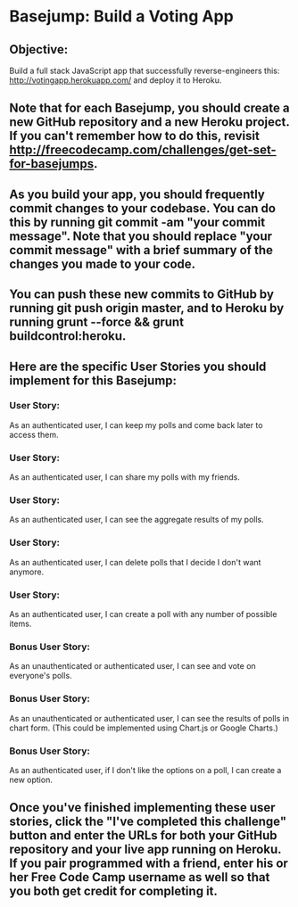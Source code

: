 # Basejump: Build a Voting App

## Objective:
Build a full stack JavaScript app that successfully reverse-engineers this: http://votingapp.herokuapp.com/ and deploy it to Heroku.

## Note that for each Basejump, you should create a new GitHub repository and a new Heroku project. If you can't remember how to do this, revisit http://freecodecamp.com/challenges/get-set-for-basejumps.

## As you build your app, you should frequently commit changes to your codebase. You can do this by running git commit -am "your commit message". Note that you should replace "your commit message" with a brief summary of the changes you made to your code.

## You can push these new commits to GitHub by running git push origin master, and to Heroku by running grunt --force && grunt buildcontrol:heroku.

## Here are the specific User Stories you should implement for this Basejump:

### User Story:
As an authenticated user, I can keep my polls and come back later to access them.

### User Story:
As an authenticated user, I can share my polls with my friends.

### User Story:
As an authenticated user, I can see the aggregate results of my polls.

### User Story:
As an authenticated user, I can delete polls that I decide I don't want anymore.

### User Story:
As an authenticated user, I can create a poll with any number of possible items.

### Bonus User Story:
As an unauthenticated or authenticated user, I can see and vote on everyone's polls.

### Bonus User Story:
As an unauthenticated or authenticated user, I can see the results of polls in chart form. (This could be implemented using Chart.js or Google Charts.)

### Bonus User Story:
As an authenticated user, if I don't like the options on a poll, I can create a new option.

## Once you've finished implementing these user stories, click the "I've completed this challenge" button and enter the URLs for both your GitHub repository and your live app running on Heroku. If you pair programmed with a friend, enter his or her Free Code Camp username as well so that you both get credit for completing it.